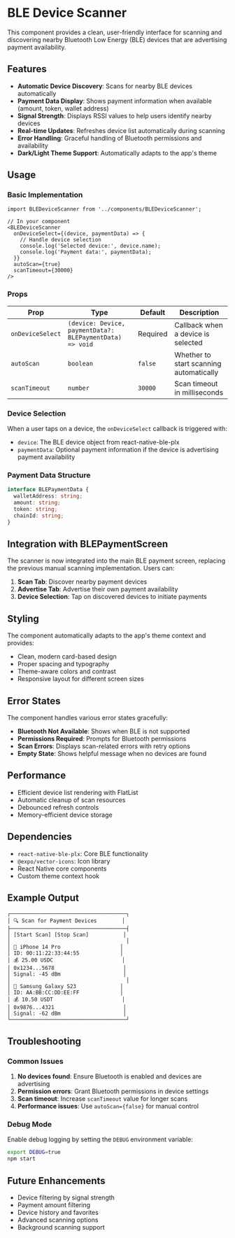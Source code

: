 # BLE Device Scanner

This component provides a clean, user-friendly interface for scanning and discovering nearby Bluetooth Low Energy (BLE) devices that are advertising payment availability.

## Features

- **Automatic Device Discovery**: Scans for nearby BLE devices automatically
- **Payment Data Display**: Shows payment information when available (amount, token, wallet address)
- **Signal Strength**: Displays RSSI values to help users identify nearby devices
- **Real-time Updates**: Refreshes device list automatically during scanning
- **Error Handling**: Graceful handling of Bluetooth permissions and availability
- **Dark/Light Theme Support**: Automatically adapts to the app's theme

## Usage

### Basic Implementation

```tsx
import BLEDeviceScanner from '../components/BLEDeviceScanner';

// In your component
<BLEDeviceScanner
  onDeviceSelect={(device, paymentData) => {
    // Handle device selection
    console.log('Selected device:', device.name);
    console.log('Payment data:', paymentData);
  }}
  autoScan={true}
  scanTimeout={30000}
/>
```

### Props

| Prop | Type | Default | Description |
|------|------|---------|-------------|
| `onDeviceSelect` | `(device: Device, paymentData?: BLEPaymentData) => void` | Required | Callback when a device is selected |
| `autoScan` | `boolean` | `false` | Whether to start scanning automatically |
| `scanTimeout` | `number` | `30000` | Scan timeout in milliseconds |

### Device Selection

When a user taps on a device, the `onDeviceSelect` callback is triggered with:

- `device`: The BLE device object from react-native-ble-plx
- `paymentData`: Optional payment information if the device is advertising payment availability

### Payment Data Structure

```typescript
interface BLEPaymentData {
  walletAddress: string;
  amount: string;
  token: string;
  chainId: string;
}
```

## Integration with BLEPaymentScreen

The scanner is now integrated into the main BLE payment screen, replacing the previous manual scanning implementation. Users can:

1. **Scan Tab**: Discover nearby payment devices
2. **Advertise Tab**: Advertise their own payment availability
3. **Device Selection**: Tap on discovered devices to initiate payments

## Styling

The component automatically adapts to the app's theme context and provides:

- Clean, modern card-based design
- Proper spacing and typography
- Theme-aware colors and contrast
- Responsive layout for different screen sizes

## Error States

The component handles various error states gracefully:

- **Bluetooth Not Available**: Shows when BLE is not supported
- **Permissions Required**: Prompts for Bluetooth permissions
- **Scan Errors**: Displays scan-related errors with retry options
- **Empty State**: Shows helpful message when no devices are found

## Performance

- Efficient device list rendering with FlatList
- Automatic cleanup of scan resources
- Debounced refresh controls
- Memory-efficient device storage

## Dependencies

- `react-native-ble-plx`: Core BLE functionality
- `@expo/vector-icons`: Icon library
- React Native core components
- Custom theme context hook

## Example Output

```
┌─────────────────────────────────────┐
│ 🔍 Scan for Payment Devices        │
├─────────────────────────────────────┤
│ [Start Scan] [Stop Scan]           │
│                                     │
│ 📱 iPhone 14 Pro                   │
│ ID: 00:11:22:33:44:55             │
│ 💰 25.00 USDC                      │
│ 0x1234...5678                      │
│ Signal: -45 dBm                    │
│                                     │
│ 📱 Samsung Galaxy S23              │
│ ID: AA:BB:CC:DD:EE:FF             │
│ 💰 10.50 USDT                      │
│ 0x9876...4321                      │
│ Signal: -62 dBm                    │
└─────────────────────────────────────┘
```

## Troubleshooting

### Common Issues

1. **No devices found**: Ensure Bluetooth is enabled and devices are advertising
2. **Permission errors**: Grant Bluetooth permissions in device settings
3. **Scan timeout**: Increase `scanTimeout` value for longer scans
4. **Performance issues**: Use `autoScan={false}` for manual control

### Debug Mode

Enable debug logging by setting the `DEBUG` environment variable:

```bash
export DEBUG=true
npm start
```

## Future Enhancements

- Device filtering by signal strength
- Payment amount filtering
- Device history and favorites
- Advanced scanning options
- Background scanning support
